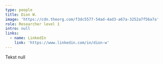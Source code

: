 ```yaml
---
type: people
title: Dion W.
image: 'https://cdn.theorg.com/f3dc5577-54ad-4ad3-a67a-3252a7f56a7a'
role: Researcher level 1
intro: null
links:
  - name: LinkedIn
    link: 'https://www.linkedin.com/in/dion-w'
---
```

Tekst null
